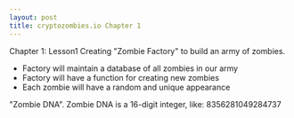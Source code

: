 ```yaml
---
layout: post
title: cryptozombies.io Chapter 1
---
```


Chapter 1: Lesson1
Creating "Zombie Factory" to build an army of zombies.

* Factory will maintain a database of all zombies in our army
* Factory will have a function for creating new zombies
* Each zombie will have a random and unique appearance

"Zombie DNA". Zombie DNA is a 16-digit integer, like:
8356281049284737



